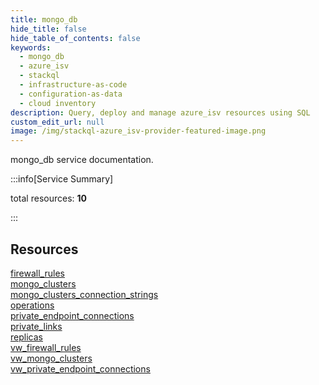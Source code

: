 ```yaml
---
title: mongo_db
hide_title: false
hide_table_of_contents: false
keywords:
  - mongo_db
  - azure_isv
  - stackql
  - infrastructure-as-code
  - configuration-as-data
  - cloud inventory
description: Query, deploy and manage azure_isv resources using SQL
custom_edit_url: null
image: /img/stackql-azure_isv-provider-featured-image.png
---
```


mongo_db service documentation.

:::info[Service Summary]

total resources: __10__  

:::

## Resources
<div class="row">
<div class="providerDocColumn">
<a href="/services/mongo_db/firewall_rules/">firewall_rules</a><br />
<a href="/services/mongo_db/mongo_clusters/">mongo_clusters</a><br />
<a href="/services/mongo_db/mongo_clusters_connection_strings/">mongo_clusters_connection_strings</a><br />
<a href="/services/mongo_db/operations/">operations</a><br />
<a href="/services/mongo_db/private_endpoint_connections/">private_endpoint_connections</a>
</div>
<div class="providerDocColumn">
<a href="/services/mongo_db/private_links/">private_links</a><br />
<a href="/services/mongo_db/replicas/">replicas</a><br />
<a href="/services/mongo_db/vw_firewall_rules/">vw_firewall_rules</a><br />
<a href="/services/mongo_db/vw_mongo_clusters/">vw_mongo_clusters</a><br />
<a href="/services/mongo_db/vw_private_endpoint_connections/">vw_private_endpoint_connections</a>
</div>
</div>